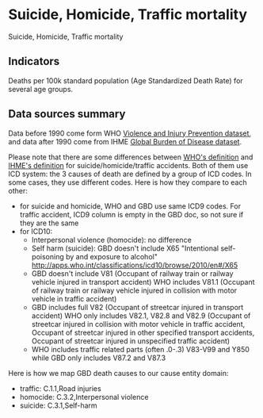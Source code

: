 # Suicide, Homicide, Traffic mortality

 Suicide, Homicide, Traffic mortality

## Indicators

Deaths per 100k standard population (Age Standardized Death Rate) for
several age groups.

## Data sources summary

Data before 1990 come form WHO [Violence and Injury Prevention
dataset](http://www.who.int/violence_injury_prevention/en/), and data
after 1990 come from IHME [Global Burden of Disease
dataset](http://ghdx.healthdata.org/gbd-results-tool).

Please note that there are some differences between [WHO's
definition][1] and [IHME's definition][2] for suicide/homicide/traffic
accidents.  Both of them use ICD system: the 3 causes of death are
defined by a group of ICD codes. In some cases, they use different
codes. Here is how they compare to each other:

- for suicide and homicide, WHO and GBD use same ICD9 codes. For
  traffic accident, ICD9 column is empty in the GBD doc, so not sure
  if they are the same
- for ICD10:
  + Interpersonal violence (homocide): no difference
  + Self harm (suicide): GBD doesn't include X65 "Intentional
    self-poisoning by and exposure to alcohol"
    http://apps.who.int/classifications/icd10/browse/2010/en#/X65
  + GBD doesn't include V81 (Occupant of railway train or railway
    vehicle injured in transport accident) WHO includes V81.1
    (Occupant of railway train or railway vehicle injured in collision
    with motor vehicle in traffic accident)
  + GBD includes full V82 (Occupant of streetcar injured in transport
    accident) WHO only includes V82.1, V82.8 and V82.9 (Occupant of
    streetcar injured in collision with motor vehicle in traffic
    accident, Occupant of streetcar injured in other specified
    transport accidents, Occupant of streetcar injured in unspecified
    traffic accident)
  + WHO includes traffic related parts (often .0-.3) V83-V99 and Y850
    while GBD only includes V87.2 and V87.3

Here is how we map GBD death causes to our cause entity domain:

- traffic: C.1.1,Road injuries
- homocide: C.3.2,Interpersonal violence
- suicide: C.3.1,Self-harm

[1]: http://www.who.int/violence_injury_prevention/surveillance/injury_mortality_trend_tables.xls

[2]: http://ghdx.healthdata.org/record/global-burden-disease-study-2016-gbd-2016-causes-death-and-nonfatal-causes-mapped-icd-codes
